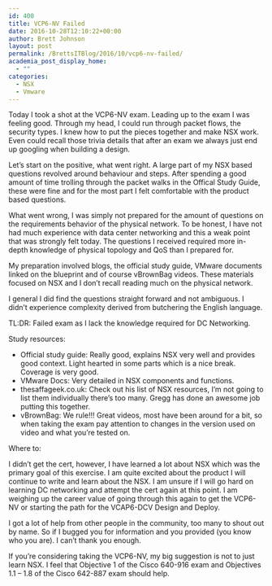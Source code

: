 ```yaml
---
id: 400
title: VCP6-NV Failed
date: 2016-10-28T12:10:22+00:00
author: Brett Johnson
layout: post
permalink: /BrettsITBlog/2016/10/vcp6-nv-failed/
academia_post_display_home:
  - ""
categories:
  - NSX
  - Vmware
---
```

Today I took a shot at the VCP6-NV exam. Leading up to the exam I was feeling good. Through my head, I could run through packet flows, the security types. I knew how to put the pieces together and make NSX work. Even could recall those trivia details that after an exam we always just end up googling when building a design.

Let&#8217;s start on the positive, what went right. A large part of my NSX based questions revolved around behaviour and steps. After spending a good amount of time trolling through the packet walks in the Offical Study Guide, these were fine and for the most part I felt comfortable with the product based questions.

What went wrong, I was simply not prepared for the amount of questions on the requirements behavior of the physical network. To be honest, I have not had much experience with data center networking and this a weak point that was strongly felt today. The questions I received required more in-depth knowledge of physical topology and QoS than I prepared for.

My preparation involved blogs, the official study guide, VMware documents linked on the blueprint and of course vBrownBag videos. These materials focused on NSX and I don&#8217;t recall reading much on the physical network.

I general I did find the questions straight forward and not ambiguous. I didn&#8217;t experience complexity derived from butchering the English language.

TL:DR: Failed exam as I lack the knowledge required for DC Networking.

Study resources:

  * Official study guide: Really good, explains NSX very well and provides good context. Light hearted in some parts which is a nice break. Coverage is very good.
  * VMware Docs: Very detailed in NSX components and functions.
  * thesaffageek.co.uk: Check out his list of NSX resources, I&#8217;m not going to list them individually there&#8217;s too many. Gregg has done an awesome job putting this together.
  * vBrownBag: We rule!!! Great videos, most have been around for a bit, so when taking the exam pay attention to changes in the version used on video and what you&#8217;re tested on.

Where to:

I didn&#8217;t get the cert, however, I have learned a lot about NSX which was the primary goal of this exercise. I am quite excited about the product I will continue to write and learn about the NSX. I am unsure if I will go hard on learning DC networking and attempt the cert again at this point. I am weighing up the career value of going through this again to get the VCP6-NV or starting the path for the VCAP6-DCV Design and Deploy.

I got a lot of help from other people in the community, too many to shout out by name. So if I bugged you for information and you provided (you know who you are). I can&#8217;t thank you enough.

If you&#8217;re considering taking the VCP6-NV, my big suggestion is not to just learn NSX. I feel that Objective 1 of the Cisco 640-916 exam and Objectives 1.1 &#8211; 1.8 of the Cisco 642-887 exam should help.